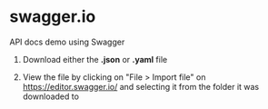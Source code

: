 # swagger.io
API docs demo using Swagger

1. Download either the **.json** or **.yaml** file

2. View the file by clicking on "File > Import file" on https://editor.swagger.io/ and selecting it from the folder it was downloaded to

